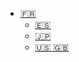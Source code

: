 <!-- _navbar.md -->

* [:fr:](fr/index.md)
  * [:es:](es/index.md)
  * [:jp:](jp/index.md)
  * [:us: :uk:](index.md)
